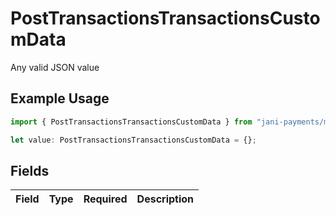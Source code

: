 # PostTransactionsTransactionsCustomData

Any valid JSON value

## Example Usage

```typescript
import { PostTransactionsTransactionsCustomData } from "jani-payments/models/operations";

let value: PostTransactionsTransactionsCustomData = {};
```

## Fields

| Field       | Type        | Required    | Description |
| ----------- | ----------- | ----------- | ----------- |